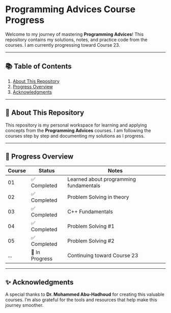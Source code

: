 # Programming Advices Course Progress

Welcome to my journey of mastering **Programming Advices**! This repository contains my solutions, notes, and practice code from the courses. I am currently progressing toward Course 23.

---

## 📚 Table of Contents

1. [About This Repository](#-about-this-repository)
2. [Progress Overview](#-progress-overview)
3. [Acknowledgments](#-acknowledgments)

---

## 📖 About This Repository

This repository is my personal workspace for learning and applying concepts from the **Programming Advices** courses. I am following the courses step by step and documenting my solutions as I progress.

---

## 🚀 Progress Overview

| **Course** | **Status**     | **Notes**                              |
| ---------- | --------------  | -------------------------------------- |
| 01         | ✅ Completed   | Learned about programming fundamentals |
| 02         | ✅ Completed   | Problem Solving in theory              |
| 03         | ✅ Completed   | C++ Fundamentals                       |
| 04         | ✅ Completed   | Problem Solving #1                     |
| 05         | ✅ Completed   | Problem Solving #2                     |
| ...        | 🚧 In Progress | Continuing toward Course 23            |

---

## ✨ Acknowledgments

A special thanks to **Dr. Mohammed Abu-Hadhoud** for creating this valuable courses. I’m also grateful for the tools and resources that help make this journey smoother.
